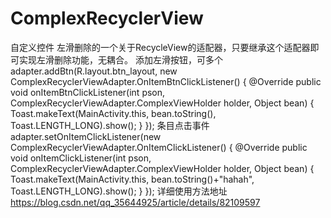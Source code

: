 # ComplexRecyclerView
自定义控件
左滑删除的一个关于RecycleView的适配器，只要继承这个适配器即可实现左滑删除功能，无耦合。
添加左滑按钮，可多个
adapter.addBtn(R.layout.btn_layout, new ComplexRecyclerViewAdapter.OnItemBtnClickListener() {
            @Override
            public void onItemBtnClickListener(int pson, ComplexRecyclerViewAdapter.ComplexViewHolder holder, Object bean) {
                Toast.makeText(MainActivity.this, bean.toString(), Toast.LENGTH_LONG).show();
            }
        });
        条目点击事件
         adapter.setOnItemClickListener(new ComplexRecyclerViewAdapter.OnItemClickListener() {
            @Override
            public void onItemClickListener(int pson, ComplexRecyclerViewAdapter.ComplexViewHolder holder, Object bean) {
                Toast.makeText(MainActivity.this, bean.toString()+"hahah", Toast.LENGTH_LONG).show();
            }
        });
详细使用方法地址 https://blog.csdn.net/qq_35644925/article/details/82109597
